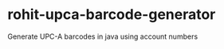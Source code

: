 rohit-upca-barcode-generator
============================

Generate UPC-A barcodes in java using account numbers
